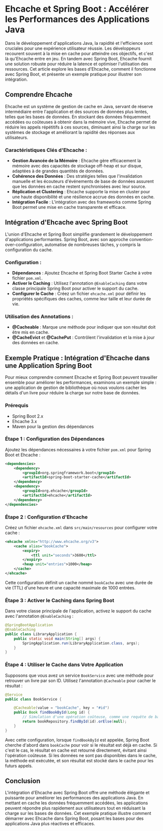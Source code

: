 # Ehcache et Spring Boot : Accélérer les Performances des Applications Java

Dans le développement d'applications Java, la rapidité et l'efficience sont cruciales pour une expérience utilisateur réussie. Les développeurs recourent souvent à la mise en cache pour atteindre ces objectifs, et c'est là qu'Ehcache entre en jeu. En tandem avec Spring Boot, Ehcache fournit une solution robuste pour réduire la latence et optimiser l'utilisation des ressources. Cet article explore les bases d'Ehcache, comment il fonctionne avec Spring Boot, et présente un exemple pratique pour illustrer son intégration.

## Comprendre Ehcache

Ehcache est un système de gestion de cache en Java, servant de réserve intermédiaire entre l'application et des sources de données plus lentes, telles que les bases de données. En stockant des données fréquemment accédées ou coûteuses à obtenir dans la mémoire vive, Ehcache permet de réduire les appels répétitifs à ces sources, diminuant ainsi la charge sur les systèmes de stockage et améliorant la rapidité des réponses aux utilisateurs.

### Caractéristiques Clés d'Ehcache :

- **Gestion Avancée de la Mémoire** : Ehcache gère efficacement la mémoire avec des capacités de stockage off-heap et sur disque, adaptées à de grandes quantités de données.
- **Cohérence des Données** : Des stratégies telles que l'invalidation manuelle et les écouteurs d'événements de base de données assurent que les données en cache restent synchronisées avec leur source.
- **Réplication et Clustering** : Ehcache supporte la mise en cluster pour une haute disponibilité et une résilience accrue des données en cache.
- **Intégration Facile** : L'intégration avec des frameworks comme Spring Boot permet une mise en cache transparente et efficace.

## Intégration d'Ehcache avec Spring Boot

L'union d'Ehcache et Spring Boot simplifie grandement le développement d'applications performantes. Spring Boot, avec son approche convention-over-configuration, automatise de nombreuses tâches, y compris la configuration du cache.

### Configuration :

- **Dépendances** : Ajoutez Ehcache et Spring Boot Starter Cache à votre fichier `pom.xml`.
- **Activer le Caching** : Utilisez l'annotation `@EnableCaching` dans votre classe principale Spring Boot pour activer le support du cache.
- **Configurer le Cache** : Créez un fichier `ehcache.xml` pour définir les propriétés spécifiques des caches, comme leur taille et leur durée de vie.

### Utilisation des Annotations :

- **@Cacheable** : Marque une méthode pour indiquer que son résultat doit être mis en cache.
- **@CacheEvict** et **@CachePut** : Contrôlent l'invalidation et la mise à jour des données en cache.

## Exemple Pratique : Intégration d'Ehcache dans une Application Spring Boot

Pour mieux comprendre comment Ehcache et Spring Boot peuvent travailler ensemble pour améliorer les performances, examinons un exemple simple : une application de gestion de bibliothèque où nous voulons cacher les détails d'un livre pour réduire la charge sur notre base de données.

### Prérequis

- Spring Boot 2.x
- Ehcache 3.x
- Maven pour la gestion des dépendances

### Étape 1 : Configuration des Dépendances

Ajoutez les dépendances nécessaires à votre fichier `pom.xml` pour Spring Boot et Ehcache :

```xml
<dependencies>
    <dependency>
        <groupId>org.springframework.boot</groupId>
        <artifactId>spring-boot-starter-cache</artifactId>
    </dependency>
    <dependency>
        <groupId>org.ehcache</groupId>
        <artifactId>ehcache</artifactId>
    </dependency>
</dependencies>
```

### Étape 2 : Configuration d'Ehcache

Créez un fichier `ehcache.xml` dans `src/main/resources` pour configurer votre cache :

```xml
<ehcache xmlns="http://www.ehcache.org/v3">
    <cache alias="bookCache">
        <expiry>
            <ttl unit="seconds">3600</ttl>
        </expiry>
        <heap unit="entries">1000</heap>
    </cache>
</ehcache>
```

Cette configuration définit un cache nommé `bookCache` avec une durée de vie (TTL) d'une heure et une capacité maximale de 1000 entrées.

### Étape 3 : Activer le Caching dans Spring Boot

Dans votre classe principale de l'application, activez le support du cache avec l'annotation `@EnableCaching` :

```java
@SpringBootApplication
@EnableCaching
public class LibraryApplication {
    public static void main(String[] args) {
        SpringApplication.run(LibraryApplication.class, args);
    }
}
```

### Étape 4 : Utiliser le Cache dans Votre Application

Supposons que vous avez un service `BookService` avec une méthode pour retrouver un livre par son ID. Utilisez l'annotation `@Cacheable` pour cacher le résultat :

```java
@Service
public class BookService {

    @Cacheable(value = "bookCache", key = "#id")
    public Book findBookById(Long id) {
        // Simulation d'une opération coûteuse, comme une requête de base de données
        return bookRepository.findById(id).orElse(null);
    }
}
```

Avec cette configuration, lorsque `findBookById` est appelée, Spring Boot cherche d'abord dans `bookCache` pour voir si le résultat est déjà en cache. Si c'est le cas, le résultat en cache est retourné directement, évitant ainsi l'opération coûteuse. Si les données ne sont pas disponibles dans le cache, la méthode est exécutée, et son résultat est stocké dans le cache pour les futurs appels.

## Conclusion

L'intégration d'Ehcache avec Spring Boot offre une méthode élégante et puissante pour améliorer les performances des applications Java. En mettant en cache les données fréquemment accédées, les applications peuvent répondre plus rapidement aux utilisateurs tout en réduisant la charge sur les bases de données. Cet exemple pratique illustre comment démarrer avec Ehcache dans Spring Boot, posant les bases pour des applications Java plus réactives et efficaces.